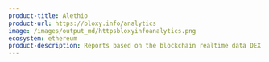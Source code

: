 ```yaml
---
product-title: Alethio
product-url: https://bloxy.info/analytics
image: /images/output_md/httpsbloxyinfoanalytics.png
ecosystem: ethereum
product-description: Reports based on the blockchain realtime data DEX Trades Analysis, DEX Arbitrage Analysis, Margin Trade Positions.  
---
```

